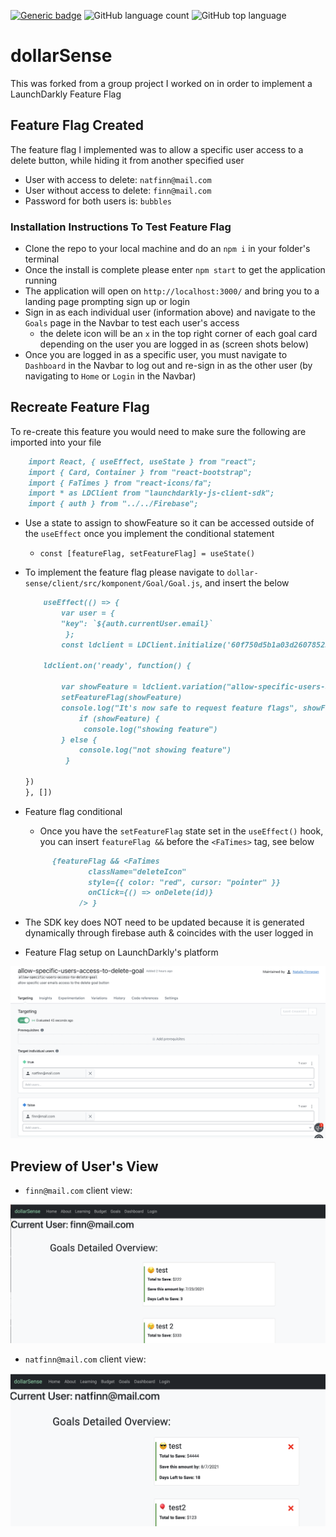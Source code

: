 [![Generic badge](https://img.shields.io/badge/license-MIT-<COLOR>.svg)](#license)
![GitHub language count](https://img.shields.io/github/languages/count/cdfishe1/dollar-sense)
![GitHub top language](https://img.shields.io/github/languages/top/cdfishe1/dollar-sense)

# dollarSense

This was forked from a group project I worked on in order to implement a LaunchDarkly Feature Flag

## Feature Flag Created

The feature flag I implemented was to allow a specific user access to a delete button, while hiding it from another specified user

- User with access to delete: `natfinn@mail.com`
- User without access to delete: `finn@mail.com`
- Password for both users is: `bubbles`

### Installation Instructions To Test Feature Flag

- Clone the repo to your local machine and do an `npm i` in your folder's terminal
- Once the install is complete please enter `npm start` to get the application running
- The application will open on `http://localhost:3000/` and bring you to a landing page prompting sign up or login
- Sign in as each individual user (information above) and navigate to the `Goals` page in the Navbar to test each user's access
  - the delete icon will be an `x` in the top right corner of each goal card depending on the user you are logged in as (screen shots below)
- Once you are logged in as a specific user, you must navigate to `Dashboard` in the Navbar to log out and re-sign in as the other user (by navigating to `Home` or `Login` in the Navbar)

## Recreate Feature Flag

To re-create this feature you would need to make sure the following are imported into your file

```md
    import React, { useEffect, useState } from "react";
    import { Card, Container } from "react-bootstrap";
    import { FaTimes } from "react-icons/fa";
    import * as LDClient from "launchdarkly-js-client-sdk";
    import { auth } from "../../Firebase";
```

- Use a state to assign to showFeature so it can be accessed outside of the `useEffect` once you implement the conditional statement

  - `const [featureFlag, setFeatureFlag] = useState()`

- To implement the feature flag please navigate to `dollar-sense/client/src/komponent/Goal/Goal.js`, and insert the below

  ```md
      useEffect(() => {
          var user = {
          "key": `${auth.currentUser.email}`
           };
          const ldclient = LDClient.initialize('60f750d5b1a03d26078523a7', user);

      ldclient.on('ready', function() {

          var showFeature = ldclient.variation("allow-specific-users-access-to-delete-goal");
          setFeatureFlag(showFeature)
          console.log("It's now safe to request feature flags", showFeature);
              if (showFeature) {
               console.log("showing feature")
          } else {
              console.log("not showing feature")
           }

  })
  }, [])
  ```

- Feature flag conditional

  - Once you have the `setFeatureFlag` state set in the `useEffect()` hook, you can insert `featureFlag &&` before the `<FaTimes>` tag, see below

  ```md
        {featureFlag && <FaTimes
                className="deleteIcon"
                style={{ color: "red", cursor: "pointer" }}
                onClick={() => onDelete(id)}
              /> }
  ```

- The SDK key does NOT need to be updated because it is generated dynamically through firebase auth & coincides with the user logged in

- Feature Flag setup on LaunchDarkly's platform

![FeatureFlag](readme-assets/featureflag.png)

## Preview of User's View

- `finn@mail.com` client view:

![FinnScreenShot](readme-assets/finnmail.png)

- `natfinn@mail.com` client view:

![NatFinnScreenShot](readme-assets/natfinn.png)
